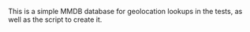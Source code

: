 <!--
SPDX-FileCopyrightText: © 2022 Tim Weber

SPDX-License-Identifier: AGPL-3.0-or-later
-->

This is a simple MMDB database for geolocation lookups in the tests, as well as the script to create it.
